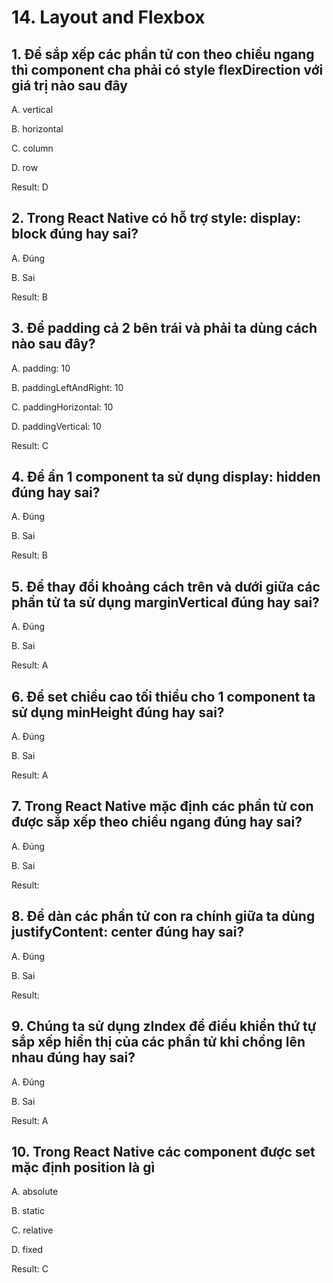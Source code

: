 # 14. Layout and Flexbox

## 1. Để sắp xếp các phần tử con theo chiều ngang thì component cha phải có style **flexDirection** với giá trị nào sau đây

A. vertical

B. horizontal

C. column

D. row

Result: D


## 2. Trong React Native có hỗ trợ style: **display: block** đúng hay sai?

A. Đúng

B. Sai

Result: B


## 3. Để padding cả 2 bên trái và phải ta dùng cách nào sau đây?

A. padding: 10

B. paddingLeftAndRight: 10

C. paddingHorizontal: 10

D. paddingVertical: 10

Result: C


## 4. Để ẩn 1 component ta sử dụng **display: hidden** đúng hay sai?

A. Đúng

B. Sai

Result: B


## 5. Để thay đổi khoảng cách trên và dưới giữa các phần tử ta sử dụng **marginVertical** đúng hay sai?

A. Đúng

B. Sai

Result: A


## 6. Để set chiều cao tối thiểu cho 1 component ta sử dụng **minHeight** đúng hay sai?

A. Đúng

B. Sai

Result: A


## 7. Trong React Native mặc định các phần tử con được sắp xếp theo chiều ngang đúng hay sai?

A. Đúng 

B. Sai

Result:


## 8. Để dàn các phần tử con ra chính giữa ta dùng **justifyContent: center** đúng hay sai?

A. Đúng

B. Sai

Result:


## 9. Chúng ta sử dụng **zIndex** để điều khiển thứ tự sắp xếp hiển thị của các phần tử khi chồng lên nhau đúng hay sai?

A. Đúng

B. Sai

Result: A


## 10. Trong React Native các component được set mặc định position là gì

A. absolute

B. static

C. relative

D. fixed

Result: C

